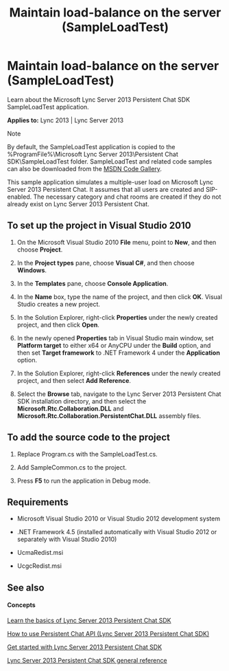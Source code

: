 ﻿---
title: Maintain load-balance on the server (SampleLoadTest)
TOCTitle: Maintain load-balance on the server (SampleLoadTest)
ms:assetid: 18ee5912-7407-4129-b6fc-22739384df28
ms:mtpsurl: https://msdn.microsoft.com/en-us/library/Dn465918(v=office.15)
ms:contentKeyID: 57101467
ms.date: 07/24/2014
mtps_version: v=office.15
---

# Maintain load-balance on the server (SampleLoadTest)

Learn about the Microsoft Lync Server 2013 Persistent Chat SDK SampleLoadTest application.


**Applies to:** Lync 2013 | Lync Server 2013

 


> [!NOTE]
> <P>By default, the SampleLoadTest application is copied to the %ProgramFile%\Microsoft Lync Server 2013\Persistent Chat SDK\SampleLoadTest folder. SampleLoadTest and related code samples can also be downloaded from the <A href="http://code.msdn.microsoft.com/lync-server-2013-maintain-6b7eb57a">MSDN Code Gallery</A>.</P>



This sample application simulates a multiple-user load on Microsoft Lync Server 2013 Persistent Chat. It assumes that all users are created and SIP-enabled. The necessary category and chat rooms are created if they do not already exist on Lync Server 2013 Persistent Chat.

## To set up the project in Visual Studio 2010

1.  On the Microsoft Visual Studio 2010 **File** menu, point to **New**, and then choose **Project**.

2.  In the **Project types** pane, choose **Visual C\#**, and then choose **Windows**.

3.  In the **Templates** pane, choose **Console Application**.

4.  In the **Name** box, type the name of the project, and then click **OK**. Visual Studio creates a new project.

5.  In the Solution Explorer, right-click **Properties** under the newly created project, and then click **Open**.

6.  In the newly opened **Properties** tab in Visual Studio main window, set **Platform target** to either x64 or AnyCPU under the **Build** option, and then set **Target framework** to .NET Framework 4 under the **Application** option.

7.  In the Solution Explorer, right-click **References** under the newly created project, and then select **Add Reference**.

8.  Select the **Browse** tab, navigate to the Lync Server 2013 Persistent Chat SDK installation directory, and then select the **Microsoft.Rtc.Collaboration.DLL** and **Microsoft.Rtc.Collaboration.PersistentChat.DLL** assembly files.

## To add the source code to the project

1.  Replace Program.cs with the SampleLoadTest.cs.

2.  Add SampleCommon.cs to the project.

3.  Press **F5** to run the application in Debug mode.

## Requirements

  - Microsoft Visual Studio 2010 or Visual Studio 2012 development system

  - .NET Framework 4.5 (installed automatically with Visual Studio 2012 or separately with Visual Studio 2010)

  - UcmaRedist.msi

  - UcgcRedist.msi

## See also

#### Concepts

[Learn the basics of Lync Server 2013 Persistent Chat SDK](learn-the-basics-of-lync-server-2013-persistent-chat-sdk.md)

[How to use Persistent Chat API (Lync Server 2013 Persistent Chat SDK)](how-to-use-persistent-chat-api-lync-server-2013-persistent-chat-sdk.md)

[Get started with Lync Server 2013 Persistent Chat SDK](get-started-with-lync-server-2013-persistent-chat-sdk.md)

[Lync Server 2013 Persistent Chat SDK general reference](lync-server-2013-persistent-chat-sdk-general-reference.md)

